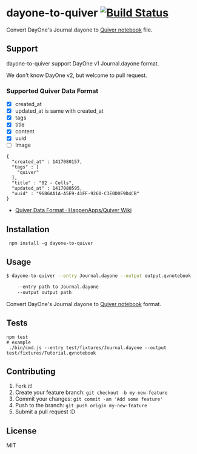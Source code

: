 # dayone-to-quiver [![Build Status](https://travis-ci.org/azu/dayone-to-quiver.svg?branch=master)](https://travis-ci.org/azu/dayone-to-quiver)

Convert DayOne's Journal.dayone to [Quiver notebook](https://github.com/HappenApps/Quiver/wiki/Quiver-Data-Format "Quiver notebook") file.

## Support

dayone-to-quiver support DayOne v1 Journal.dayone format.

We don't know DayOne v2, but welcome to pull request.

### Supported Quiver Data Format

- [x] created_at
- [x] updated_at is same with created_at
- [x] tags
- [x] title
- [x] content
- [x] uuid
- [ ] Image

```
{
  "created_at" : 1417080157,
  "tags" : [
    "quiver"
  ],
  "title" : "02 - Cells",
  "updated_at" : 1417080595,
  "uuid" : "9686AA1A-A5E9-41FF-9260-C3E0D0E9D4CB"
}
```

- [Quiver Data Format · HappenApps/Quiver Wiki](https://github.com/HappenApps/Quiver/wiki/Quiver-Data-Format "Quiver Data Format · HappenApps/Quiver Wiki")

## Installation

     npm install -g dayone-to-quiver

## Usage

```sh
$ dayone-to-quiver --entry Journal.dayone --output output.qvnotebook

    --entry path to Journal.dayone
    --output output path
```

Convert DayOne's Journal.dayone to [Quiver notebook](https://github.com/HappenApps/Quiver/wiki/Quiver-Data-Format "Quiver notebook") format.

## Tests

    npm test
    # example
     ./bin/cmd.js --entry test/fixtures/Journal.dayone --output test/fixtures/Tutorial.qvnotebook


## Contributing

1. Fork it!
2. Create your feature branch: `git checkout -b my-new-feature`
3. Commit your changes: `git commit -am 'Add some feature'`
4. Push to the branch: `git push origin my-new-feature`
5. Submit a pull request :D

## License

MIT
